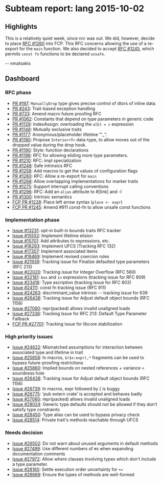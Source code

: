 # Subteam report: lang 2015-10-02

## Highlights

This is a relatively quiet week, since nrc was out. We did, however,
decide to place [RFC #1260][] into FCP. This RFC concerns allowing the
use of a re-export for the `main` function. We also decided to accept
[RFC #1245][], which permits `const fn` functions to be declared
`unsafe`.

-- nmatsakis

[RFC #1260]: https://github.com/rust-lang/rfcs/pull/1260
[RFC #1245]: https://github.com/rust-lang/rfcs/pull/1245

## Dashboard

### RFC phase

- [PR #197](https://github.com/rust-lang/rfcs/pull/197):
  `ManuallyDrop` type gives precise control of dtors of inline data.
- [PR #243](https://github.com/rust-lang/rfcs/pull/243):
  Trait-based exception handling
- [PR #733](https://github.com/rust-lang/rfcs/pull/733):
  Amend macro future proofing RFC
- [PR #1062](https://github.com/rust-lang/rfcs/pull/1062):
  Constants that depend on type parameters in generic code
- [PR #1129](https://github.com/rust-lang/rfcs/pull/1129):
  IndexAssign: overloading the `a[b] = c` expression
- [PR #1148](https://github.com/rust-lang/rfcs/pull/1148):
  Mutually exclusive traits
- [PR #1177](https://github.com/rust-lang/rfcs/pull/1177):
  Anonymous/placeholder lifetime "'_".
- [PR #1180](https://github.com/rust-lang/rfcs/pull/1180):
  Propose `Interior<T>` data-type, to allow moves out of the dropped value during the drop hook.
- [PR #1190](https://github.com/rust-lang/rfcs/pull/1190):
  Style: function declarations
- [PR #1196](https://github.com/rust-lang/rfcs/pull/1196):
  RFC for allowing eliding more type parameters.
- [PR #1210](https://github.com/rust-lang/rfcs/pull/1210):
  RFC: impl specialization
- [PR #1248](https://github.com/rust-lang/rfcs/pull/1248):
  Safe intrinsics RFC
- [PR #1258](https://github.com/rust-lang/rfcs/pull/1258):
  Add macros to get the values of configuration flags
- [PR #1260](https://github.com/rust-lang/rfcs/pull/1260):
  RFC: Allow a re-export for `main`
- [PR #1268](https://github.com/rust-lang/rfcs/pull/1268):
  Allow overlapping implementations for marker traits
- [PR #1275](https://github.com/rust-lang/rfcs/pull/1275):
  Support interrupt calling conventions
- [PR #1296](https://github.com/rust-lang/rfcs/pull/1296):
  RFC: Add an `alias` attribute to #[link] and -l
- [PR #1300](https://github.com/rust-lang/rfcs/pull/1300):
  Intrinsic semantics
- [FCP PR #1228](https://github.com/rust-lang/rfcs/pull/1228):
  Place left arrow syntax (`place <- expr`)
- [FCP PR #1245](https://github.com/rust-lang/rfcs/pull/1245):
  Amend #911 const-fn to allow unsafe const functions

### Implementation phase

- [Issue #13231](https://github.com/rust-lang/rust/issues/13231):
  opt-in built-in bounds traits RFC tracker
- [Issue #15552](https://github.com/rust-lang/rust/issues/15552):
  Implement lifetime elision
- [Issue #15701](https://github.com/rust-lang/rust/issues/15701):
  Add attributes to expressions, etc.
- [Issue #16293](https://github.com/rust-lang/rust/issues/16293):
  Implement UFCS (Tracking RFC 132)
- [Issue #17307](https://github.com/rust-lang/rust/issues/17307):
  Implement associated items
- [Issue #18469](https://github.com/rust-lang/rust/issues/18469):
  Implement revised coercion rules
- [Issue #21939](https://github.com/rust-lang/rust/issues/21939):
  Tracking issue for Finalize defaulted type parameters (RFC 213)
- [Issue #22020](https://github.com/rust-lang/rust/issues/22020):
  Tracking issue for Integer Overflow (RFC 560)
- [Issue #22181](https://github.com/rust-lang/rust/issues/22181):
  `box` and `in` expressions (tracking issue for RFC 809)
- [Issue #23416](https://github.com/rust-lang/rust/issues/23416):
  Type ascription (tracking issue for RFC 803)
- [Issue #24111](https://github.com/rust-lang/rust/issues/24111):
  const fn tracking issue (RFC 911)
- [Issue #24263](https://github.com/rust-lang/rust/issues/24263):
  discriminant_value intrinsic -- tracking issue for 639
- [Issue #26438](https://github.com/rust-lang/rust/issues/26438):
  Tracking issue for Adjust default object bounds (RFC 1156)
- [Issue #27060](https://github.com/rust-lang/rust/issues/27060):
  repr(packed) allows invalid unaligned loads
- [Issue #27336](https://github.com/rust-lang/rust/issues/27336):
  Tracking Issue for RFC 213: Default Type Parameter Fallback
- [FCP PR  #27701](https://github.com/rust-lang/rust/issues/27701):
  Tracking issue for libcore stabilization

### High priority issues

- [Issue #24622](https://github.com/rust-lang/rust/issues/24622):
  Mismatched assumptions for interaction between associated type and lifetime in trait
- [Issue #25658](https://github.com/rust-lang/rust/issues/25658):
  In macros, `$($x:expr),*` fragments can be used to bypass future-proofing restrictions
- [Issue #25860](https://github.com/rust-lang/rust/issues/25860):
  Implied bounds on nested references + variance = soundness hole
- [Issue #26438](https://github.com/rust-lang/rust/issues/26438):
  Tracking issue for Adjust default object bounds (RFC 1156)
- [Issue #26739](https://github.com/rust-lang/rust/issues/26739):
  In macros, expr followed by { is buggy
- [Issue #26775](https://github.com/rust-lang/rust/issues/26775):
  'pub extern crate' is accepted and behaves badly
- [Issue #27060](https://github.com/rust-lang/rust/issues/27060):
  repr(packed) allows invalid unaligned loads
- [Issue #28024](https://github.com/rust-lang/rust/issues/28024):
  Generic type defaults should not be allowed if they don’t satisfy type constraints
- [Issue #28450](https://github.com/rust-lang/rust/issues/28450):
  Type alias can be used to bypass privacy check
- [Issue #28514](https://github.com/rust-lang/rust/issues/28514):
  Private trait's methods reachable through UFCS

### Needs decision

- [Issue #26502](https://github.com/rust-lang/rust/pull/26502):
  Do not warn about unused arguments in default methods
- [Issue #27499](https://github.com/rust-lang/rust/pull/27499):
  Use different numbers of `#`s when expanding documentation comments
- [Issue #27972](https://github.com/rust-lang/rust/pull/27972):
  Allow where clauses involving types which don't include a type parameter.
- [Issue #28160](https://github.com/rust-lang/rust/issues/28160):
  Settle execution order uncertainty for `+=`
- [Issue #28669](https://github.com/rust-lang/rust/pull/28669):
  Ensure the types of methods are well-formed
